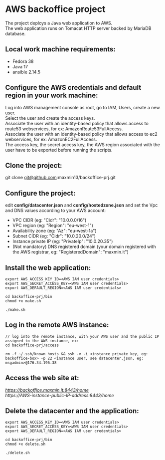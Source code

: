 # AWS backoffice project

The project deploys a Java web application to AWS.</br>
The web application runs on Tomacat HTTP server backed by MariaDB database.</br>

## Local work machine requirements: ##

- Fedora 38
- Java 17
- ansible 2.14.5

## Configure the AWS credentials and default region in your work machine: ##

Log into AWS management console as root, go to IAM, Users, create a new user.</br>
Select the user and create the access keys.</br>
Associate the user with an identity-based policy that allows access to route53 webservices, for ex: AmazonRoute53FullAccess.</br>
Associate the user with an identity-based policy that allows access to ec2 webservices, for ex: AmazonEC2FullAccess.</br>
The access key, the secret access key, the AWS region associated with the user have to be exported before running the scripts.


## Clone the project: ##

git clone git@github.com:maxmin13/backoffice-prj.git

## Configure the project: ##

edit **config/datacenter.json** and **config/hostedzone.json** and set the Vpc and DNS values according 
to your AWS account: <br>

* VPC CIDR (eg: "Cidr": "10.0.0.0/16")<br>
* VPC region (eg: "Region": "eu-west-1")<br>
* Availability zone (eg: "Az": "eu-west-1a")<br>
* Subnet CIDR (eg: "Cidr": "10.0.20.0/24")<br>
* Instance private IP (eg: "PrivateIp": "10.0.20.35")<br>
* (Not mandatory) DNS registered domain (your domain registered with the AWS registrar, eg: "RegisteredDomain": "maxmin.it")<br>


## Install the web application: ##

```
export AWS_ACCESS_KEY_ID=<AWS IAM user credentials>
export AWS_SECRET_ACCESS_KEY=<AWS IAM user credentials>
export AWS_DEFAULT_REGION=<AWS IAM user credentials>

cd backoffice-prj/bin
chmod +x make.sh

./make.sh
```

## Log in the remote AWS instance: ##

```
// log into the remote instance, with your AWS user and the public IP assigned to the AWS instance, ex:
cd backoffice-prj/access

rm -f ~/.ssh/known_hosts && ssh -v -i <instance private key, eg: backoffice-box> -p 22 <instance user, see datacenter.json, eg: msgadmin>@176.34.196.38
```

## Access the web site at: ##

*https://backoffice.maxmin.it:8443/home*
<br>
*https://AWS-instance-public-IP-address:8443/home*


## Delete the datacenter and the application: ##

```
export AWS_ACCESS_KEY_ID=<AWS IAM user credentials>
export AWS_SECRET_ACCESS_KEY=<AWS IAM user credentials>
export AWS_DEFAULT_REGION=<AWS IAM user credentials>

cd backoffice-prj/bin
chmod +x delete.sh

./delete.sh

```

<br>
